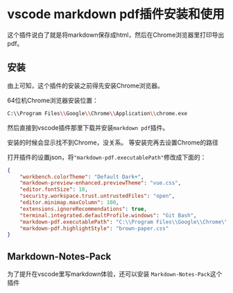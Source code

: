 # vscode markdown pdf插件安装和使用

这个插件说白了就是将markdown保存成html，然后在Chrome浏览器里打印导出pdf。

## 安装

由上可知，这个插件的安装之前得先安装Chrome浏览器。

64位机Chrome浏览器安装位置：

```bash
C:\\Program Files\\Google\\Chrome\\Application\\chrome.exe
```

然后直接到vscode插件那里下载并安装`markdown pdf`插件。

安装的时候会显示找不到Chrome，没关系。
等安装完再去设置Chrome的路径

打开插件的设置json，将`"markdown-pdf.executablePath"`修改成下面的：

```json
{
    "workbench.colorTheme": "Default Dark+",
    "markdown-preview-enhanced.previewTheme": "vue.css",
    "editor.fontSize": 18,
    "security.workspace.trust.untrustedFiles": "open",
    "editor.minimap.maxColumn": 100,
    "extensions.ignoreRecommendations": true,
    "terminal.integrated.defaultProfile.windows": "Git Bash",
    "markdown-pdf.executablePath": "C:\\Program Files\\Google\\Chrome\\Application\\chrome.exe",
    "markdown-pdf.highlightStyle": "brown-paper.css"
}
```

## Markdown-Notes-Pack

为了提升在vscode里写markdown体验，还可以安装
`Markdown-Notes-Pack`这个插件
